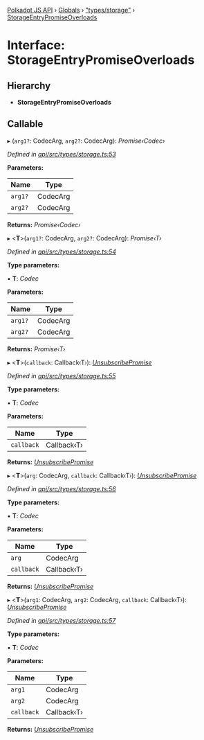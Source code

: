 [Polkadot JS API](../README.md) › [Globals](../globals.md) › ["types/storage"](../modules/_types_storage_.md) › [StorageEntryPromiseOverloads](_types_storage_.storageentrypromiseoverloads.md)

# Interface: StorageEntryPromiseOverloads

## Hierarchy

* **StorageEntryPromiseOverloads**

## Callable

▸ (`arg1?`: CodecArg, `arg2?`: CodecArg): *Promise‹Codec›*

*Defined in [api/src/types/storage.ts:53](https://github.com/polkadot-js/api/blob/8995ef6ae2/packages/api/src/types/storage.ts#L53)*

**Parameters:**

Name | Type |
------ | ------ |
`arg1?` | CodecArg |
`arg2?` | CodecArg |

**Returns:** *Promise‹Codec›*

▸ <**T**>(`arg1?`: CodecArg, `arg2?`: CodecArg): *Promise‹T›*

*Defined in [api/src/types/storage.ts:54](https://github.com/polkadot-js/api/blob/8995ef6ae2/packages/api/src/types/storage.ts#L54)*

**Type parameters:**

▪ **T**: *Codec*

**Parameters:**

Name | Type |
------ | ------ |
`arg1?` | CodecArg |
`arg2?` | CodecArg |

**Returns:** *Promise‹T›*

▸ <**T**>(`callback`: Callback‹T›): *[UnsubscribePromise](../modules/_types_base_.md#unsubscribepromise)*

*Defined in [api/src/types/storage.ts:55](https://github.com/polkadot-js/api/blob/8995ef6ae2/packages/api/src/types/storage.ts#L55)*

**Type parameters:**

▪ **T**: *Codec*

**Parameters:**

Name | Type |
------ | ------ |
`callback` | Callback‹T› |

**Returns:** *[UnsubscribePromise](../modules/_types_base_.md#unsubscribepromise)*

▸ <**T**>(`arg`: CodecArg, `callback`: Callback‹T›): *[UnsubscribePromise](../modules/_types_base_.md#unsubscribepromise)*

*Defined in [api/src/types/storage.ts:56](https://github.com/polkadot-js/api/blob/8995ef6ae2/packages/api/src/types/storage.ts#L56)*

**Type parameters:**

▪ **T**: *Codec*

**Parameters:**

Name | Type |
------ | ------ |
`arg` | CodecArg |
`callback` | Callback‹T› |

**Returns:** *[UnsubscribePromise](../modules/_types_base_.md#unsubscribepromise)*

▸ <**T**>(`arg1`: CodecArg, `arg2`: CodecArg, `callback`: Callback‹T›): *[UnsubscribePromise](../modules/_types_base_.md#unsubscribepromise)*

*Defined in [api/src/types/storage.ts:57](https://github.com/polkadot-js/api/blob/8995ef6ae2/packages/api/src/types/storage.ts#L57)*

**Type parameters:**

▪ **T**: *Codec*

**Parameters:**

Name | Type |
------ | ------ |
`arg1` | CodecArg |
`arg2` | CodecArg |
`callback` | Callback‹T› |

**Returns:** *[UnsubscribePromise](../modules/_types_base_.md#unsubscribepromise)*
